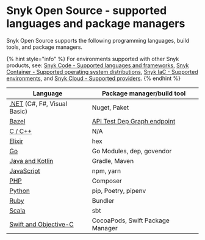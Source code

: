 # Snyk Open Source - supported languages and package managers

Snyk Open Source supports the following programming languages, build tools, and package managers.

{% hint style="info" %}
For environments supported with other Snyk products, see: [Snyk Code - Supported languages and frameworks](../../snyk-code/snyk-code-language-and-framework-support.md), [Snyk Container - Supported operating system distributions](../../../scan-containers/supported-operating-system-distributions.md), [Snyk IaC - Supported environments](../../../scan-cloud-deployment/snyk-infrastructure-as-code/snyk-iac-supported-environments.md), and [Snyk Cloud - Supported providers](../../../scan-cloud-deployment/snyk-cloud/snyk-cloud-supported-providers.md).&#x20;
{% endhint %}

| **Language**                                                         | **Package manager/build tool**                                                                      |
| -------------------------------------------------------------------- | --------------------------------------------------------------------------------------------------- |
| [.NET](snyk-for-.net.md) (C#, F#, Visual Basic)                      | Nuget, Paket                                                                                        |
| [Bazel](snyk-for-bazel.md)                                           | [API Test Dep Graph endpoint](https://snyk.docs.apiary.io/#reference/test/dep-graph/test-dep-graph) |
| [C / C++](snyk-for-c-c++.md)                                         | N/A                                                                                                 |
| [Elixir](snyk-for-elixir.md)                                         | hex                                                                                                 |
| [Go](snyk-for-golang.md)                                             | Go Modules, dep, govendor                                                                           |
| [Java and Kotlin](snyk-for-java-gradle-maven.md)                     | Gradle, Maven                                                                                       |
| [JavaScript](snyk-for-javascript/)                                   | npm, yarn                                                                                           |
| [PHP](snyk-for-php.md)                                               | Composer                                                                                            |
| [Python](snyk-for-python.md)                                         | pip, Poetry, pipenv                                                                                 |
| [Ruby](snyk-for-ruby.md)                                             | Bundler                                                                                             |
| [Scala](snyk-for-scala.md)                                           | sbt                                                                                                 |
| [Swift and Objective-C](snyk-for-swift-and-objective-c-cocoapods.md) | CocoaPods, Swift Package Manager                                                                    |
